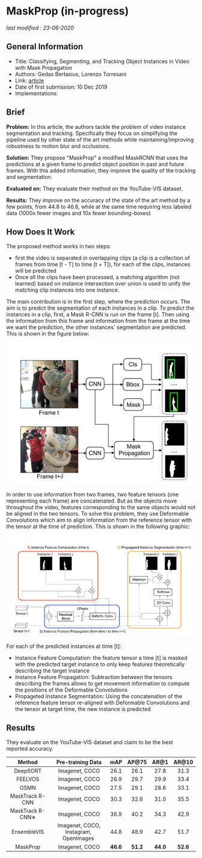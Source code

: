 # MaskProp (in-progress)

_last modified : 23-06-2020_

## General Information

- Title: Classifying, Segmenting, and Tracking Object Instances in Video with Mask Propagation
- Authors: Gedas Bertasius, Lorenzo Torresani
- Link: [article](https://arxiv.org/abs/1912.04573)
- Date of first submission: 10 Dec 2019
- Implementations:

## Brief

**Problem:** In this article, the authors tackle the problem of video instance segmentation and tracking. Specifically they focus on simplifying the pipeline used by other state of the art methods while maintaining/improving robustness to motion blur and occlusions.

**Solution:** They propose "MaskProp" a modified MaskRCNN that uses the predictions at a given frame to predict object position in past and future frames. With this added information, they improve the quality of the tracking and segmentation.

**Evaluated on:** They evaluate their method on the YouTube-VIS dataset.

**Results:** They improve on the accuracy of the state of the art method by a few points, from 44.8 to 46.6, while at the same time requiring less labeled data (1000x fewer images and 10x fewer bounding-boxes)

## How Does It Work

The proposed method works in two steps:

- first the video is separated in overlapping clips (a clip is a collection of frames from time \[t - T\] to time \[t + T\]), for each of the clips, instances will be predicted
- Once all the clips have been processed, a matching algorithm (not learned) based on instance intersection over union is used to unify the matching clip instances into one instance.

The main contribution is in the first step, where the prediction occurs. The aim is to predict the segmentation of each instances in a clip. To predict the instances in a clip, first, a Mask R-CNN is run on the frame \[t\]. Then using the information from this frame and information from the frame at the time we want the prediction, the other instances' segmentation are predicted. This is shown in the figure below:

![image1]( https://raw.githubusercontent.com/D3lt4lph4/papers/master/docs/images/tracking/maskprop/mask_prop.png "image")

In order to use information from two frames, two feature tensors (one representing each frame) are concatenated. But as the objects move throughout the video, features corresponding to the same objects would not be aligned in the two tensors. To solve this problem, they use Deformable Convolutions which aim to align information from the reference tensor with the tensor at the time of prediction. This is shown in the following graphic:

![image2]( https://raw.githubusercontent.com/D3lt4lph4/papers/master/docs/images/tracking/maskprop/mask_prop_2.png "image 2")

For each of the predicted instances at time \[t\]:

- Instance Feature Computation: the feature tensor a time \[t\] is masked with the predicted target instance to only keep features theoretically describing the target instance
- Instance Feature Propagation: Subtraction between the tensors describing the frames allows to get movement information to compute the positions of the Deformable Convolutions
- Propageted Instance Segmentation: Using the concatenation of the reference feature tensor re-aligned with Deformable Convolutions and the tensor at target time, the new instance is predicted

## Results

They evaluate on the YouTube-VIS dataset and claim to be the best reported accuracy.

| Method | Pre-training Data | mAP | AP@75 | AR@1 | AR@10 |
|:-:|:-:|:-:|:-:|:-:|:-:|
| DeepSORT | Imagenet, COCO | 26.1 | 26.1 | 27.8 | 31.3 |
| FEELVOS | Imagenet, COCO | 26.9 | 29.7 | 29.9 | 33.4 |
| OSMN | Imagenet, COCO | 27.5 | 29.1 | 28.6 | 33.1 |
| MaskTrack R-CNN | Imagenet, COCO | 30.3 | 32.6 | 31.0 | 35.5 |
| MaskTrack R-CNN∗ | Imagenet, COCO | 36.9 | 40.2 | 34.3 | 42.9 |
| EnsembleVIS | Imagenet, COCO, Instagram, OpenImages | 44.8 | 48.9 | 42.7 | 51.7 |
| MaskProp | Imagenet, COCO | **46.6** | **51.2** | **44.0** | **52.6** |
